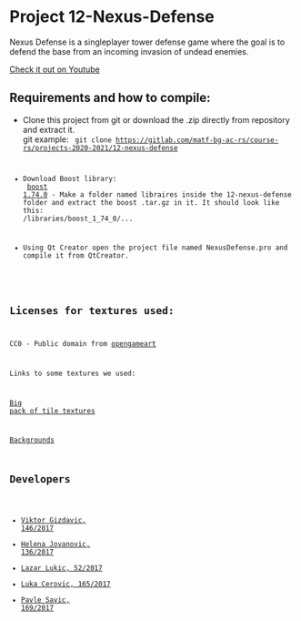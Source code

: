 # Project 12-Nexus-Defense

Nexus Defense is a singleplayer tower defense game where the goal is to defend the base from an incoming invasion of undead enemies. 

[Check it out on Youtube](https://www.youtube.com/watch?v=ugOOND2rxB8)

## Requirements and how to compile:

* Clone this project from git or download the .zip directly from repository and extract it.
<br> git example: <code> git clone https://gitlab.com/matf-bg-ac-rs/course-rs/projects-2020-2021/12-nexus-defense

* Download Boost library:
<br> [boost 1.74.0](https://dl.bintray.com/boostorg/release/1.74.0/source/boost_1_74_0.tar.gz) - Make a folder named libraires inside the 12-nexus-defense folder and extract the boost .tar.gz in it. It should look like this: /libraries/boost_1_74_0/... 

* Using Qt Creator open the project file named NexusDefense.pro and compile it from QtCreator. 

## Licenses for textures used:
CC0 - Public domain from [opengameart](https://www.opengameart.org)

Links to some textures we used:

[Big pack of tile textures](https://opengameart.org/content/big-pack-of-hand-painted-tiling-textures)

[Backgrounds](https://opengameart.org/content/backgrounds-3)

## Developers

- [Viktor Gizdavic, 146/2017](https://gitlab.com/ArthasWasRight)
- [Helena Jovanovic, 136/2017](https://gitlab.com/helenaJovanovic)
- [Lazar Lukic, 52/2017](https://gitlab.com/Baja-KS)
- [Luka Cerovic, 165/2017](https://gitlab.com/CeraHD)
- [Pavle Savic, 169/2017](https://gitlab.com/PavleSavic)
